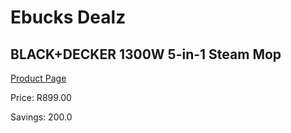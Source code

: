
# Ebucks Dealz
## BLACK+DECKER 1300W 5-in-1 Steam Mop
[Product Page](https://www.ebucks.com/web/shop/productSelected.do?prodId=1010949278&catId=998409624)

Price: R899.00

Savings: 200.0


	